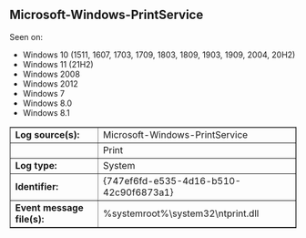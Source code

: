 ## Microsoft-Windows-PrintService

Seen on:
* Windows 10 (1511, 1607, 1703, 1709, 1803, 1809, 1903, 1909, 2004, 20H2)
* Windows 11 (21H2)
* Windows 2008
* Windows 2012
* Windows 7
* Windows 8.0
* Windows 8.1

<table border="1" class="docutils">
  <tbody>
    <tr>
      <td><b>Log source(s):</b></td>
      <td>Microsoft-Windows-PrintService</td>
    </tr>
    <tr>
      <td>&nbsp;</td>
      <td>Print</td>
    </tr>
    <tr>
      <td><b>Log type:</b></td>
      <td>System</td>
    </tr>
    <tr>
      <td><b>Identifier:</b></td>
      <td>{747ef6fd-e535-4d16-b510-42c90f6873a1}</td>
    </tr>
    <tr>
      <td><b>Event message file(s):</b></td>
      <td>%systemroot%\system32\ntprint.dll</td>
    </tr>
  </tbody>
</table>

&nbsp;

